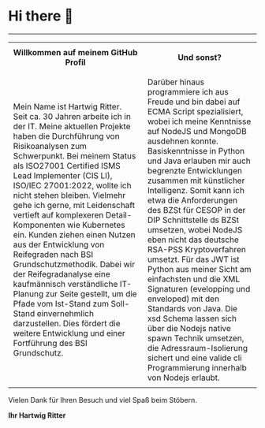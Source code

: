 # Hi there 👋
-------------
<table>
  <tr>
    <th style="padding: 10px;border:none;" ><strong>Willkommen auf meinem GitHub Profil</strong></th>
    <th style="padding: 10px;border:none;"><strong>Und sonst?</strong></th>
  </tr>
  <tr>
    <td style="padding: 10px;">Mein Name ist Hartwig Ritter. Seit ca. 30 Jahren arbeite ich 
in der IT. Meine aktuellen Projekte haben die Durchführung von 
Risikoanalysen zum Schwerpunkt. Bei meinem Status als ISO27001 
Certified ISMS Lead Implementer (CIS LI), ISO/IEC 27001:2022, 
wollte ich nicht stehen bleiben. Vielmehr gehe ich gerne, mit 
Leidenschaft vertieft auf komplexeren Detail-Komponenten wie 
Kubernetes ein. Kunden ziehen einen Nutzen aus der Entwicklung 
von Reifegraden nach BSI Grundschutzmethodik. Dabei wir der 
Reifegradanalyse eine kaufmännisch verständliche IT-Planung 
zur Seite gestellt, um die Pfade vom Ist-Stand zum Soll-Stand 
einvernehmlich darzustellen. 
Dies fördert die weitere Entwicklung und einer Fortführung 
des BSI Grundschutz.</td>
    
<td style="padding: 10px;">Darüber hinaus programmiere ich aus Freude und bin dabei auf 
ECMA Script spezialisiert, wobei ich meine Kenntnisse auf 
NodeJS und MongoDB ausdehnen konnte. Basiskenntnisse in Python 
und Java erlauben mir auch begrenzte Entwicklungen zusammen mit 
künstlicher Intelligenz. Somit kann ich etwa die Anforderungen 
des BZSt für CESOP in der DIP Schnittstelle ds BZSt umsetzen, 
wobei NodeJS eben nicht das deutsche RSA-PSS Kryptoverfahren umsetzt.
Für das JWT ist Python aus meiner Sicht am einfachsten und die 
XML Signaturen (evelopping und enveloped) mit den Standards 
von Java. Die xsd Schema lassen sich über die Nodejs native
spawn Technik umsetzen, die Adressraum-Isolierung sichert und 
eine valide cli Programmierung innerhalb von Nodejs erlaubt.</td>
</table>
<p></p>
<p>Vielen Dank für Ihren Besuch und viel Spaß beim Stöbern.</p>
<p></p>
<p><strong>Ihr Hartwig Ritter</strong></p>



<!--
**hartw/hartw** is a ✨ _special_ ✨ repository because its `README.md` (this file) appears on your GitHub profile.

Here are some ideas to get you started:

- 🔭 I’m currently working on ...
- 🌱 I’m currently learning ...
- 👯 I’m looking to collaborate on ...
- 🤔 I’m looking for help with ...
- 💬 Ask me about ...
- 📫 How to reach me: ...
- 😄 Pronouns: ...
- ⚡ Fun fact: ...
-->
